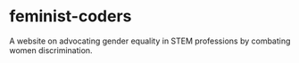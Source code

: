 # feminist-coders
A website on advocating gender equality in STEM professions by combating women discrimination.
